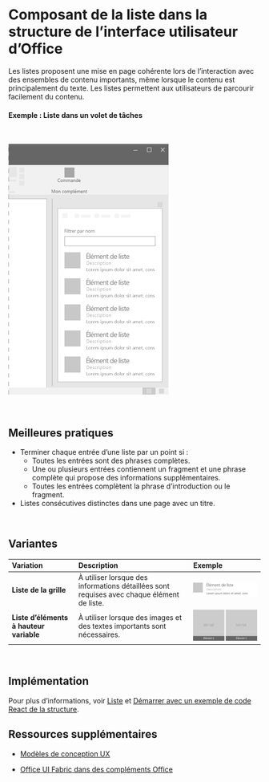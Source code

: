 # <a name="list-component-in-office-ui-fabric"></a>Composant de la liste dans la structure de l’interface utilisateur d’Office

Les listes proposent une mise en page cohérente lors de l’interaction avec des ensembles de contenu importants, même lorsque le contenu est principalement du texte. Les listes permettent aux utilisateurs de parcourir facilement du contenu. 
  
#### <a name="example-list-in-a-task-pane"></a>Exemple : Liste dans un volet de tâches

<br/>

![Image illustrant une liste](../images/overview_withApp_list.png)

<br/>

## <a name="best-practices"></a>Meilleures pratiques

- Terminer chaque entrée d’une liste par un point si :
  - Toutes les entrées sont des phrases complètes.
  - Une ou plusieurs entrées contiennent un fragment et une phrase complète qui propose des informations supplémentaires.
  - Toutes les entrées complètent la phrase d’introduction ou le fragment.
- Listes consécutives distinctes dans une page avec un titre.

<br/>

## <a name="variants"></a>Variantes

|**Variation**|**Description**|**Exemple**|
|:------------|:--------------|:----------|
|**Liste de la grille**|À utiliser lorsque des informations détaillées sont requises avec chaque élément de liste.|![Image de la liste de la grille](../images/list.png)<br/>|
|**Liste d’éléments à hauteur variable**|À utiliser lorsque des images et des textes importants sont nécessaires.|![Image de la liste des éléments à hauteur variable](../images/listGrid.png)<br/>|

<br/>

## <a name="implementation"></a>Implémentation

Pour plus d’informations, voir [Liste](https://dev.office.com/fabric#/components/list) et [Démarrer avec un exemple de code React de la structure](https://github.com/OfficeDev/Word-Add-in-GettingStartedFabricReact).

## <a name="additional-resources"></a>Ressources supplémentaires

- [Modèles de conception UX](https://github.com/OfficeDev/Office-Add-in-UX-Design-Patterns-Code)

- [Office UI Fabric dans des compléments Office](office-ui-fabric.md)
